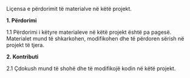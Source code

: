 Liçensa e përdorimit të materialve në këtë projekt.

<b>1. Përdorimi</b>

1.1 Përdorimi i këtyre materialeve në këtë projekt është pa pagesë. 
Materialet mund të shkarkohen, modifikohen dhe të përdoren sërish në projekt të tjera.

<b>2. Kontributi</b>

2.1 Çdokush mund të shohë dhe të modifikojë kodin në këtë projekt.
